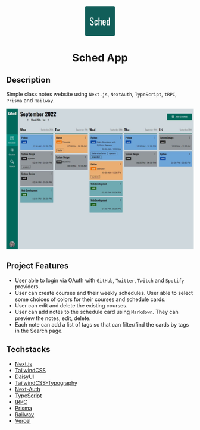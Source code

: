 <div align="center">
  <img src="./public/sched-logo.png" alt="BloqDown" height="80" style="border-radius: 3px;" />
  <h1>Sched App</h1>
</div>

## Description

Simple class notes website using `Next.js`, `NextAuth`, `TypeScript`, `tRPC`, `Prisma` and `Railway`.

![sched](./public/sched-dashboard.JPG)

## Project Features

- User able to login via OAuth with `GitHub`, `Twitter`, `Twitch` and `Spotify` providers.
- User can create courses and their weekly schedules. User able to select some choices of colors for their courses and schedule cards.
- User can edit and delete the existing courses.
- User can add notes to the schedule card using `Markdown`. They can preview the notes, edit, delete.
- Each note can add a list of tags so that can filter/find the cards by tags in the Search page.

## Techstacks

- [Next.js](https://nextjs.org/)
- [TailwindCSS](https://tailwindcss.com/)
- [DaisyUI](https://daisyui.com/)
- [TailwindCSS-Typography](https://tailwindcss.com/docs/typography-plugin)
- [Next-Auth](https://next-auth.js.org/)
- [TypeScript](https://www.typescriptlang.org/)
- [tRPC](https://trpc.io/)
- [Prisma](https://www.prisma.io/)
- [Railway](https://railway.app/)
- [Vercel](https://vercel.com/)